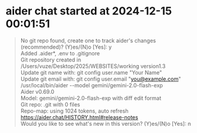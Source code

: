 # aider chat started at 2024-12-15 00:01:51

> No git repo found, create one to track aider's changes (recommended)? (Y)es/(N)o [Yes]: y  
> Added .aider*, .env to .gitignore  
> Git repository created in /Users/vuze/Desktop/2025/WEBSITES/working version1.3  
> Update git name with: git config user.name "Your Name"  
> Update git email with: git config user.email "you@example.com"  
> /usr/local/bin/aider --model gemini/gemini-2.0-flash-exp  
> Aider v0.69.0  
> Model: gemini/gemini-2.0-flash-exp with diff edit format  
> Git repo: .git with 0 files  
> Repo-map: using 1024 tokens, auto refresh  
> https://aider.chat/HISTORY.html#release-notes  
> Would you like to see what's new in this version? (Y)es/(N)o [Yes]: n
